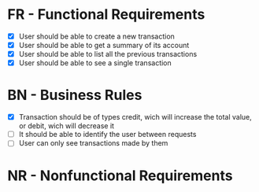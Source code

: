 # FR - Functional Requirements

- [X] User should be able to create a new transaction
- [X] User should be able to get a summary of its account
- [X] User should be able to list all the previous transactions
- [X] User should be able to see a single transaction

# BN - Business Rules

- [X] Transaction should be of types credit, wich will increase the total value, or debit, wich will decrease it
- [ ] It should be able to identify the user between requests
- [ ] User can only see transactions made by them

# NR - Nonfunctional Requirements
